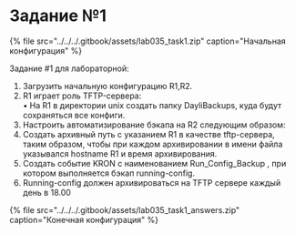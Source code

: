 # Задание №1

{% file src="../../../.gitbook/assets/lab035\_task1.zip" caption="Начальная конфигурация" %}

Задание \#1 для лабораторной:  
1. Загрузить начальную конфигурацию R1,R2.  
2. R1 играет роль TFTP-сервера:  
• На R1 в директории unix создать папку DayliBackups, куда будут сохраняться все конфиги.  
3. Настроить автоматизирование бэкапа на R2 следующим образом:  
  1. Создать архивный путь с указанием R1 в качестве tftp-сервера, таким образом, чтобы при каждом архивировании в имени файла указывался hostname R1 и время архивирования.  
  2. Создать событие KRON с наименованием Run\_Config\_Backup , при котором выполняется бэкап running-config.  
  3. Running-config должен архивироваться на TFTP сервере каждый день в 18.00  
  


{% file src="../../../.gitbook/assets/lab035\_task1\_answers.zip" caption="Конечная конфигурация" %}

